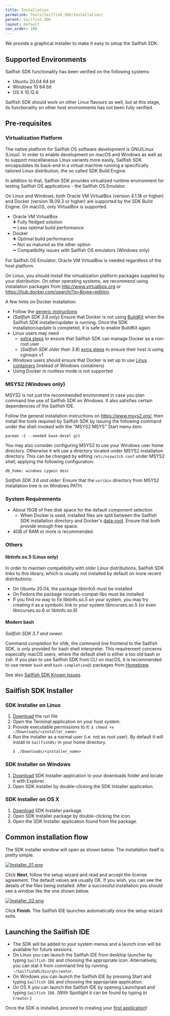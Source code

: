 ```yaml
---
title: Installation
permalink: Tools/Sailfish_SDK/Installation/
parent: Sailfish SDK
layout: default
nav_order: 100
---
```


We provide a graphical installer to make it easy to setup the Sailfish SDK.

## Supported Environments

Sailfish SDK functionality has been verified on the following systems:

  - Ubuntu 20.04 64 bit
  - Windows 10 64 bit
  - OS X 10.12.6

Sailfish SDK should work on other Linux flavours as well, but at this stage, its functionality on other host environments has not been fully verified.

## Pre-requisites

### Virtualization Platform

The native platform for Sailfish OS software development is GNU/Linux (Linux). In order to enable development on macOS and Windows as well as to support miscellaneous Linux variants more easily, Sailfish SDK encapsulates its back-end in a virtual machine running a specifically tailored Linux distribution, the so called SDK Build Engine.

In addition to that, Sailfish SDK provides virtualized runtime environment for testing Sailfish OS applications - the Sailfish OS Emulator.

On Linux and Windows, both Oracle VM VirtualBox (version 4.1.18 or higher) and Docker (version 18.09.3 or higher) are supported by the SDK Build Engine. On macOS, only VirtualBox is supported.

  - Oracle VM VirtualBox\
    ➕ Fully fledged solution\
    ➖ Less optimal build performance
  - Docker\
    ➕ Optimal build performance\
    ➖ Not as matured as the other option\
    ➖ Compatibility issues with Sailfish OS emulators (Windows only)

For Sailfish OS Emulator, Oracle VM VirtualBox is needed regardless of the host platform.

On Linux, you should install the virtualization platform packages supplied by your distribution. On other operating systems, we recommend using installation packages from <http://www.virtualbox.org> or <https://hub.docker.com/search/?q=&type=edition>.

A few hints on Docker installation:

  - Follow the [generic instructions](https://hub.docker.com/search/?type=edition&offering=community)
  - (_Sailfish SDK 3.8 only_) Ensure that Docker is not using [BuildKit](https://stackoverflow.com/questions/66839443/how-to-enable-disable-buildkit-in-docker) when the Sailfish SDK installer/updater is running. Once the SDK installation/update is completed, it is safe to enable BuildKit again.
  - Linux users may need
    - [extra steps](https://docs.docker.com/engine/install/linux-postinstall/#manage-docker-as-a-non-root-user) to ensure that Sailfish SDK can manage Docker as a non-root user
    - (_Sailfish SDK older than 3.8_) [extra steps](https://blog.christophersmart.com/2019/12/15/enabling-docker-in-fedora-31-by-reverting-to-cgroups-v1/) to ensure their host is using cgroups v1
  - Windows users should ensure that Docker is set up to use [Linux containers](https://docs.docker.com/desktop/windows/#switch-between-windows-and-linux-containers) (instead of Windows containers)
  - Using Docker in rootless mode is not supported

### MSYS2 (Windows only)

MSYS2 is not just the recommended environment in case you plan command line use of Sailfish SDK on Windows. It also satisfies certain dependencies of the Sailfish IDE.

Follow the general installation instructions on <https://www.msys2.org/>, then install the tools required by Sailfish SDK by issuing the following command under the shell invoked with the "MSYS2 MSYS" Start menu item:

    pacman -S --needed base-devel git

You may also consider configuring MSYS2 to use your Windows user home directory. Otherwise it will use a directory located under MSYS2 installation directory. This can be changed by editing `/etc/nsswitch.conf` under MSYS2 shell, applying the following configuration:

    db_home: windows cygwin desc

_Sailfish SDK 3.6 and older:_ Ensure that the `usr\bin` directory from MSYS2 installation tree is on Windows PATH.

### System Requirements
  - About 15GB of free disk space for the default component selection
    - When Docker is used, installed files are split between the Sailfish SDK installation directory and Docker's [data-root](https://docs.docker.com/config/daemon/#docker-daemon-directory). Ensure that both provide enough free space.
  - 4GB of RAM or more is recommended.

### Others

#### libtinfo.so.5 (Linux only)

In order to maintain compatibility with older Linux distributions, Sailfish SDK links to this library, which is usually not installed by default on more recent distributions:

  - On Ubuntu 20.04, the package libtinfo5 must be installed
  - On Fedora the package ncurses-compat-libs must be installed
  - If you find no way to fix libtinfo.so.5 on your system, you may try creating it as a symbolic link to your system libncurses.so.5 (or even libncurses.so.6 or libtinfo.so.6)

#### Modern bash

_Sailfish SDK 3.7 and newer._

Command completion for sfdk, the command line frontend to the Sailfish SDK, is only provided for bash shell interpreter. This requirement concerns especially macOS users, where the default shell is either a too old bash or zsh. If you plan to use Sailfish SDK from CLI on macOS, it is recommended to use newer `bash` and `bash-completion@2` packages from [Homebrew](https://brew.sh).

See also [Sailfish SDK Known Issues](/Tools/Sailfish_SDK/Known_Issues).

## Sailfish SDK Installer

### SDK Installer on Linux

1.  [Download](/Tools/Sailfish_SDK#latest-sdk-release) the run file
2.  Open the Terminal application on your host system.
3.  Provide executable permissions to it: `$ chmod +x ~/Downloads/<installer_name>`
4.  Run the installer as a normal user (i.e. not as root user). By default it will install to `SailfishOS/` in your home directory.
    ```
    $ ./Downloads/<installer_name>
    ```

### SDK Installer on Windows

1.  [Download](/Tools/Sailfish_SDK#latest-sdk-release) SDK Installer application to your downloads folder and locate it with Explorer.
2.  Open SDK installer by double-clicking the SDK Installer application.

### SDK Installer on OS X

1.  [Download](/Tools/Sailfish_SDK#latest-sdk-release) SDK Installer package.
2.  Open SDK Installer package by double-clicking the icon.
3.  Open the SDK Installer application found from the package.

## Common installation flow

The SDK installer window will open as shown below. The installation itself is pretty simple.

<a href="Installer_01.png" style="width:30em;display:block">
    <img src="Installer_01.png"
         alt="Installer_01.png"
         class="md_thumbnail" style="max-width:100%"/>
</a>

Click **Next**, follow the setup wizard and read and accept the license agreement. The default values are usually OK. If you wish, you can see the details of the files being installed. After a successful installation you should see a window like the one shown below.

<a href="Installer_02.png" style="width:30em;display:block">
    <img src="Installer_02.png"
         alt="Installer_02.png"
         class="md_thumbnail" style="max-width:100%"/>
</a>

Click **Finish**. The Sailfish IDE launches automatically once the setup wizard exits.

## Launching the Sailfish IDE

  - The SDK will be added to your system menus and a launch icon will be available for future sessions.
  - On Linux you can launch the Sailfish IDE from desktop launcher by typing `Sailfish IDE` and choosing the appropriate icon. Alternatively, you can stat it from command line by running `~/SailfishOS/bin/qtcreator`.
  - On Windows you can launch the Sailfish IDE by pressing Start and typing `Sailfish IDE` and choosing the appropriate application.
  - On OS X you can launch the Sailfish IDE by opening Launchpad and typing `Sailfish IDE`. (With Spotlight it can be found by typing `Qt Creator`.)

Once the SDK is installed, proceed to creating your [first application](/Tools/Sailfish_SDK/#guides)!
